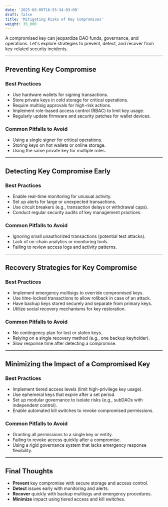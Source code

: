 ```yaml
---
date: '2025-03-09T16:55:34-03:00'
draft: false
title: 'Mitigating Risks of Key Compromises'
weight: 35_000
---
```


A compromised key can jeopardize DAO funds, governance, and operations. Let's explore strategies to prevent, detect, and recover from key-related security incidents.  

---

## **Preventing Key Compromise**  

### **Best Practices**  
- Use hardware wallets for signing transactions.  
- Store private keys in cold storage for critical operations.  
- Require multisig approvals for high-risk actions.  
- Implement role-based access control (RBAC) to limit key usage.  
- Regularly update firmware and security patches for wallet devices.  

### **Common Pitfalls to Avoid**  
- Using a single signer for critical operations.  
- Storing keys on hot wallets or online storage.  
- Using the same private key for multiple roles.  

---

## **Detecting Key Compromise Early**  

### **Best Practices**  
- Enable real-time monitoring for unusual activity.  
- Set up alerts for large or unexpected transactions.  
- Use circuit breakers (e.g., transaction delays or withdrawal caps).  
- Conduct regular security audits of key management practices.  

### **Common Pitfalls to Avoid**  
- Ignoring small unauthorized transactions (potential test attacks).  
- Lack of on-chain analytics or monitoring tools.  
- Failing to review access logs and activity patterns.  

---

## **Recovery Strategies for Key Compromise**  

### **Best Practices**  
- Implement emergency multisigs to override compromised keys.  
- Use time-locked transactions to allow rollback in case of an attack.  
- Have backup keys stored securely and separate from primary keys.  
- Utilize social recovery mechanisms for key restoration.  

### **Common Pitfalls to Avoid**  
- No contingency plan for lost or stolen keys.  
- Relying on a single recovery method (e.g., one backup keyholder).  
- Slow response time after detecting a compromise.  

---

## **Minimizing the Impact of a Compromised Key**  

### **Best Practices**  
- Implement tiered access levels (limit high-privilege key usage).  
- Use ephemeral keys that expire after a set period.  
- Set up modular governance to isolate risks (e.g., subDAOs with independent control).  
- Enable automated kill switches to revoke compromised permissions.  

### **Common Pitfalls to Avoid**  
- Granting all permissions to a single key or entity.  
- Failing to revoke access quickly after a compromise.  
- Using a rigid governance system that lacks emergency response flexibility.  

---

## **Final Thoughts**  
- **Prevent** key compromise with secure storage and access control.  
- **Detect** issues early with monitoring and alerts.  
- **Recover** quickly with backup multisigs and emergency procedures.  
- **Minimize** impact using tiered access and kill switches.  

